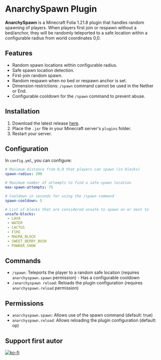 # AnarchySpawn Plugin
**AnarchySpawn** is a Minecraft Folia 1.21.8 plugin that handles random spawning of players. When players first join or respawn without a bed/anchor, they will be randomly teleported to a safe location within a configurable radius from world coordinates 0,0.

## Features
- Random spawn locations within configurable radius.
- Safe spawn location detection.
- First-join random spawn.
- Random respawn when no bed or respawn anchor is set.
- Dimension restrictions: `/spawn` command cannot be used in the Nether or End.
- Configurable cooldown for the `/spawn` command to prevent abuse.

## Installation
1. Download the latest release [here](https://github.com/DRATHARR/anarchyspawn-folia/releases/tag/Folia).
2. Place the `.jar` file in your Minecraft server's `plugins` folder.
3. Restart your server.

## Configuration
In `config.yml`, you can configure:
```yaml
# Maximum distance from 0,0 that players can spawn (in blocks)
spawn-radius: 300

# Maximum number of attempts to find a safe spawn location
max-spawn-attempts: 75

# Cooldown in seconds for using the /spawn command
spawn-cooldown: 5

# List of blocks that are considered unsafe to spawn on or next to
unsafe-blocks:
 - LAVA
 - WATER
 - CACTUS
 - FIRE
 - MAGMA_BLOCK
 - SWEET_BERRY_BUSH
 - POWDER_SNOW
 ```

 ## Commands
- `/spawn`: Teleports the player to a random safe location (requires `anarchyspawn.spawn` permission) - Has a configurable cooldown
- `/anarchyspawn reload`: Reloads the plugin configuration (requires `anarchyspawn.reload` permission)

## Permissions
- `anarchyspawn.spawn`: Allows use of the spawn command (default: true)
- `anarchyspawn.reload`: Allows reloading the plugin configuration (default: op)

## Support first autor
[![ko-fi](https://ko-fi.com/img/githubbutton_sm.svg)](https://ko-fi.com/K3K715TC1R)
